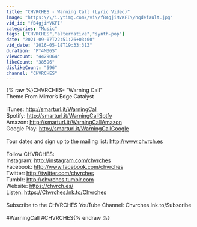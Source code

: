 ```yaml
---
title: "CHVRCHES - Warning Call (Lyric Video)"
image: "https:\/\/i.ytimg.com\/vi\/fB4gjiMVKFI\/hqdefault.jpg"
vid_id: "fB4gjiMVKFI"
categories: "Music"
tags: ["CHVRCHES","alternative","synth-pop"]
date: "2021-09-07T22:51:26+03:00"
vid_date: "2016-05-18T19:33:31Z"
duration: "PT4M36S"
viewcount: "4429064"
likeCount: "38596"
dislikeCount: "596"
channel: "CHVRCHES"
---
```

{% raw %}CHVRCHES- &quot;Warning Call&quot; <br />Theme From Mirror’s Edge Catalyst<br /><br />iTunes: <a rel="nofollow" target="blank" href="http://smarturl.it/WarningCall">http://smarturl.it/WarningCall</a><br />Spotify: <a rel="nofollow" target="blank" href="http://smarturl.it/WarningCallSptfy">http://smarturl.it/WarningCallSptfy</a><br />Amazon: <a rel="nofollow" target="blank" href="http://smarturl.it/WarningCallAmazon">http://smarturl.it/WarningCallAmazon</a><br />Google Play: <a rel="nofollow" target="blank" href="http://smarturl.it/WarningCallGoogle">http://smarturl.it/WarningCallGoogle</a><br /><br />Tour dates and sign up to the mailing list: <a rel="nofollow" target="blank" href="http://www.chvrch.es">http://www.chvrch.es</a> <br /><br />Follow CHVRCHES: <br />Instagram: <a rel="nofollow" target="blank" href="http://instagram.com/chvrches">http://instagram.com/chvrches</a> <br />Facebook: <a rel="nofollow" target="blank" href="http://www.facebook.com/chvrches">http://www.facebook.com/chvrches</a> <br />Twitter: <a rel="nofollow" target="blank" href="http://twitter.com/chvrches">http://twitter.com/chvrches</a> <br />Tumblr: <a rel="nofollow" target="blank" href="http://chvrches.tumblr.com">http://chvrches.tumblr.com</a><br />Website: <a rel="nofollow" target="blank" href="https://chvrch.es/">https://chvrch.es/</a><br />Listen: <a rel="nofollow" target="blank" href="https://Chvrches.lnk.to/Chvrches">https://Chvrches.lnk.to/Chvrches</a> <br /><br />Subscribe to the CHVRCHES YouTube Channel: Chvrches.lnk.to/Subscribe <br /><br />#WarningCall #CHVRCHES{% endraw %}
